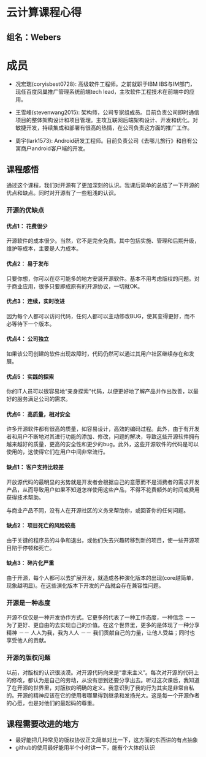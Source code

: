 云计算课程心得
=========

组名：Webers
------------

# 成员

* 况宏瑞(coryisbest0728): 高级软件工程师。之前就职于IBM IBS与IM部门，现任百度凤巢推广管理系统前端tech lead，主攻软件工程技术在前端中的应用。

* 王雪峰(stevenwang2015): 架构师，公司专家组成员。目前负责公司即时通信项目的整体架构设计和项目管理。主攻互联网后端架构设计、开发和优化。对敏捷开发，持续集成和部署有很高的热情，在公司负责这方面的推广工作。

* 周宇(lark1573):  Android研发工程师。目前负责公司《去哪儿旅行》和自有公寓商户android客户端的开发。

## 课程感悟

通过这个课程，我们对开源有了更加深刻的认识。我课后简单的总结了一下开源的优点和缺点。同时对开源有了一些粗浅的认识。

### 开源的优缺点

#### 优点1： 花费很少

开源软件的成本很少。当然，它不是完全免费。其中包括实施、管理和后期升级，维护等成本，主要是人力成本。

#### 优点2： 易于发布

只要你想，你可以在尽可能多的地方安装开源软件。基本不用考虑版权的问题。对于商业应用，很多只要即成原有的开源协议，一切就OK。

#### 优点3： 连续，实时改进

因为每个人都可以访问代码，任何人都可以主动修改BUG，使其变得更好，而不必等待下一个版本。
　　
#### 优点4： 公司独立

如果该公司创建的软件出现故障时，代码仍然可以通过其用户社区继续存在和发展。
　　
#### 优点5： 实践的探索

你的IT人员可以很容易地“亲身探索”代码，以便更好地了解产品并作出改善，以最好的服务满足公司的需求。
　　
#### 优点6： 高质量，相对安全

许多开源软件都有很高的质量，如容易设计，高效的编码过程。此外，由于有开发者和用户不断地对其进行功能的添加、修改，问题的解决，导致这些开源软件拥有越来越好的质量，更高的安全性和更少的bug。此外，这些开源软件的代码是可以使用的，这使得它们在用户中间非常流行。

#### 缺点1： 客户支持比较差

开放源代码的最明显的劣势就是开发者会根据自己的意愿而不是消费者的需求开发产品，从而导致用户如果不知道怎样使用这些产品，不得不花费额外的时间或费用获得技术帮助。

与商业产品不同，没有人在开源社区的义务来帮助你，或回答你的任何问题。


#### 缺点2： 项目死亡的风险较高

由于关键的程序员的斗争和退出，或他们失去兴趣转移到新的项目，使一些开源项目陷于停顿和死亡。

#### 缺点3： 碎片化严重

由于开源，每个人都可以去扩展开发，就造成各种演化版本的出现(core越简单，现象越明显)。在这些演化版本下开发的产品就会存在兼容性问题。

### 开源是一种态度

开源不仅仅是一种开发协作方式。它更多的代表了一种工作态度，一种信念 －－ 为了更好、更自由的去实现自己的价值。在这个世界里，更多的是体现了一种分享精神 －－ 人人为我，我为人人 －－ 我们贡献自己的力量，让他人受益；同时也享受他人的贡献。

### 开源的版权问题

以前，对版权的认识很淡漠。对开源代码向来是“拿来主义”。每次对开源的代码上的修改，都认为是自己的劳动，从没有想到还要分享出去。听过这次课后，我知道了在开源的世界里，对版权的明确的定义。我意识到了我的行为其实是非常自私的。开源的精神应该在它的使用者哪里得到继承和发扬光大。这是每一个开源作者的心愿，也是对他们的最起码的尊重。


## 课程需要改进的地方

* 最好能把几种常见的版权协议正文简单对比一下，这方面的东西讲的有点抽象
* github的使用最好能用半个小时讲一下，能有个大体的认识
　　






